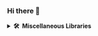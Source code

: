 ### Hi there 👋
<details>
  <summary><b>🛠️&nbsp;&nbsp;Miscellaneous Libraries</b></summary>
  <br/>


<img src="https://www.vectorlogo.zone/logos/microsoft_azure/microsoft_azure-icon.svg" alt="azure" width="40" height="40"/> </a> <a href="https://www.gnu.org/software/bash/" target="_blank"> 


<img src=https://raw.githubusercontent.com/devicons/devicon/master/icons/mysql/mysql-original.svg alt="mysql" width="55" height="55"/> </a> <a href="https://www.mysql.com/" target="_blank"> 

<img src=https://raw.githubusercontent.com/numpy/numpy/main/branding/logo/secondary/numpylogo2.svg alt="numpy" width="55" height="55"/> </a> <a href="https://www.numpy.com/" target="_blank"> 

<img src=https://pandas.pydata.org/static/img/pandas_secondary_white.svg
 alt="pandas" width="55" height="55"/> </a> <a href="https://www.pandas.com/" target="_blank"> 




</details>


<!--
**ssopic/ssopic** is a ✨ _special_ ✨ repository because its `README.md` (this file) appears on your GitHub profile.
#I need to check tableaus width
<img src=https://www.tableau.com/sites/default/files/2022-04/TableauLogo_RGB.png alt="Tableau" width="40" height="40"/> </a> <a href="https://www.tableau.com" target="_blank"> 

Here are some ideas to get you started:

- 🔭 I’m currently working on ...
- 🌱 I’m currently learning ...
- 👯 I’m looking to collaborate on ...
- 🤔 I’m looking for help with ...
- 💬 Ask me about ...
- 📫 How to reach me: ...
- ⚡ Fun fact: ...
-->
